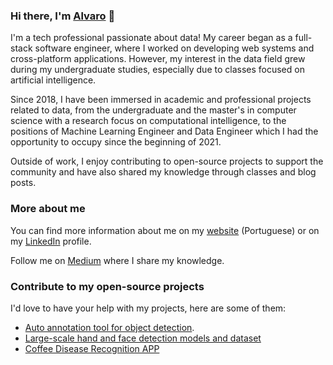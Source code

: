 ### Hi there, I'm [Alvaro](https://alvarocavalcante.github.io/) 👋

I'm a tech professional passionate about data! My career began as a full-stack software engineer, where I worked on developing web systems and cross-platform applications. However, my interest in the data field grew during my undergraduate studies, especially due to classes focused on artificial intelligence. 

Since 2018, I have been immersed in academic and professional projects related to data, from the undergraduate and the master's in computer science with a research focus on computational intelligence, to the positions of Machine Learning Engineer and Data Engineer which I had the opportunity to occupy since the beginning of 2021.

Outside of work, I enjoy contributing to open-source projects to support the community and have also shared my knowledge through classes and blog posts.

### More about me

You can find more information about me on my [website](https://alvarocavalcante.github.io/) (Portuguese) or on my [LinkedIn](https://www.linkedin.com/in/alvaro-leandro/) profile.

Follow me on [Medium](https://medium.com/@alvaroleandrocavalcante) where I share my knowledge.

### Contribute to my open-source projects

I'd love to have your help with my projects, here are some of them:

- [Auto annotation tool for object detection](https://github.com/AlvaroCavalcante/auto_annotate).
- [Large-scale hand and face detection models and dataset](https://github.com/AlvaroCavalcante/hand-face-detector)
- [Coffee Disease Recognition APP](https://github.com/Lucs1590/Coffee_Recognize)
